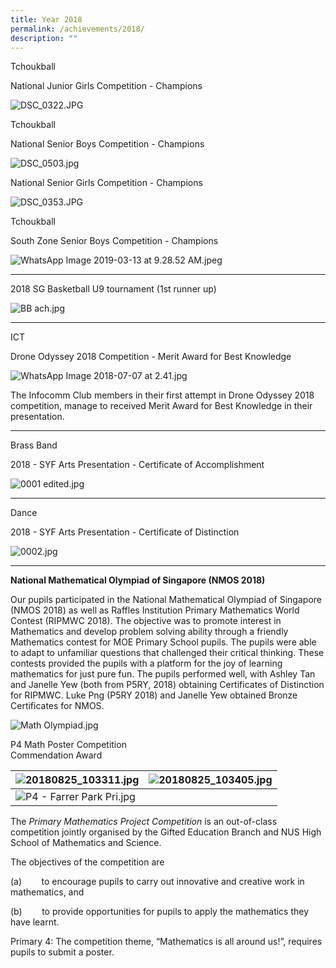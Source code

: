 ```yaml
---
title: Year 2018
permalink: /achievements/2018/
description: ""
---
```

Tchoukball

National Junior Girls Competition - Champions

![DSC_0322.JPG](https://www-farrerparkpri-moe-edu-sg-admin.cwp.sg/qql/slot/u368/Achievements/DSC_0322.JPG)

  

Tchoukball

National Senior Boys Competition - Champions

![DSC_0503.jpg](https://www-farrerparkpri-moe-edu-sg-admin.cwp.sg/qql/slot/u368/Achievements/DSC_0503.jpg)

  

National Senior Girls Competition - Champions

![DSC_0353.JPG](https://www-farrerparkpri-moe-edu-sg-admin.cwp.sg/qql/slot/u368/Achievements/DSC_0353.JPG)

  

Tchoukball

South Zone Senior Boys Competition - Champions

![WhatsApp Image 2019-03-13 at 9.28.52 AM.jpeg](https://www-farrerparkpri-moe-edu-sg-admin.cwp.sg/qql/slot/u368/Achievements/WhatsApp%20Image%202019-03-13%20at%209.28.52%20AM.jpeg)

  

* * *

  

2018 SG Basketball U9 tournament (1st runner up)

![BB ach.jpg](https://www-farrerparkpri-moe-edu-sg-admin.cwp.sg/qql/slot/u368/Achievements/BB%20ach.jpg)

  

  

* * *

  

ICT

Drone Odyssey 2018 Competition - Merit Award for Best Knowledge

![WhatsApp Image 2018-07-07 at 2.41.jpg](https://www-farrerparkpri-moe-edu-sg-admin.cwp.sg/qql/slot/u368/Achievements/WhatsApp%20Image%202018-07-07%20at%202.41.jpg)

The Infocomm Club members in their first attempt in Drone Odyssey 2018 competition, manage to received Merit Award for Best Knowledge in their presentation.

  

* * *

  

Brass Band

2018 - SYF Arts Presentation - Certificate of Accomplishment

![0001 edited.jpg](https://www-farrerparkpri-moe-edu-sg-admin.cwp.sg/qql/slot/u368/Achievements/0001%20edited.jpg)

  

* * *

  

Dance

2018 - SYF Arts Presentation - Certificate of Distinction

![0002.jpg](https://www-farrerparkpri-moe-edu-sg-admin.cwp.sg/qql/slot/u368/Achievements/0002.jpg)

  

* * *

**National Mathematical Olympiad of Singapore (NMOS 2018)**

Our pupils participated in the National Mathematical Olympiad of Singapore (NMOS 2018) as well as Raffles Institution Primary Mathematics World Contest (RIPMWC 2018). The objective was to promote interest in Mathematics and develop problem solving ability through a friendly Mathematics contest for MOE Primary School pupils. The pupils were able to adapt to unfamiliar questions that challenged their critical thinking. These contests provided the pupils with a platform for the joy of learning mathematics for just pure fun. The pupils performed well, with Ashley Tan and Janelle Yew (both from P5RY, 2018) obtaining Certificates of Distinction for RIPMWC. Luke Png (P5RY 2018) and Janelle Yew obtained Bronze Certificates for NMOS.

![Math Olympiad.jpg](https://www-farrerparkpri-moe-edu-sg-admin.cwp.sg/qql/slot/u368/Achievements/Math%20Olympiad.jpg)  

  
P4 Math Poster Competition  
Commendation Award  

| ![20180825_103311.jpg](https://www-farrerparkpri-moe-edu-sg-admin.cwp.sg/qql/slot/u368/Achievements/20180825_103311.jpg) | ![20180825_103405.jpg](https://www-farrerparkpri-moe-edu-sg-admin.cwp.sg/qql/slot/u368/Achievements/20180825_103405.jpg) |
| --- | --- |
| ![P4 - Farrer Park Pri.jpg](https://www-farrerparkpri-moe-edu-sg-admin.cwp.sg/qql/slot/u368/Achievements/P4%20-%20Farrer%20Park%20Pri.jpg) |  |

The _Primary Mathematics Project Competition_ is an out-of-class competition jointly organised by the Gifted Education Branch and NUS High School of Mathematics and Science.  

  

The objectives of the competition are

(a)        to encourage pupils to carry out innovative and creative work in mathematics, and

(b)        to provide opportunities for pupils to apply the mathematics they have learnt.

Primary 4: The competition theme, “Mathematics is all around us!”, requires pupils to submit a poster.